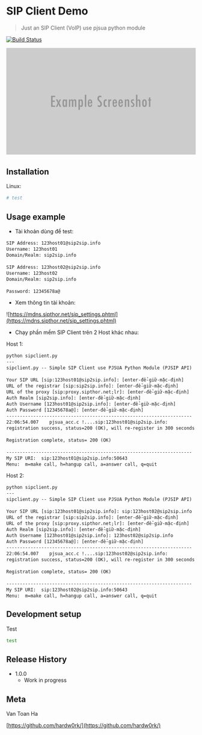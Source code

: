# SIP Client Demo
> Just an SIP Client (VoIP) use pjsua python module

[![Build Status][travis-image]][travis-url]

![](header.png)

## Installation

Linux:

```sh
# test
```

## Usage example

- Tài khoản dùng để test:

```
SIP Address: 123host01@sip2sip.info
Username: 123host01
Domain/Realm: sip2sip.info

SIP Address: 123host02@sip2sip.info
Username: 123host02
Domain/Realm: sip2sip.info

Password: 12345678a@
```

- Xem thông tin tài khoản:

![https://mdns.sipthor.net/sip_settings.phtml](https://mdns.sipthor.net/sip_settings.phtml)

- Chạy phần mềm SIP Client trên 2 Host khác nhau:

Host 1: 

    python sipclient.py
    ---
    sipclient.py -- Simple SIP Client use PJSUA Python Module (PJSIP API)

    Your SIP URL [sip:123host01@sip2sip.info]: [enter-để-giữ-mặc-định]
    URL of the registrar [sip:sip2sip.info]: [enter-để-giữ-mặc-định]
    URL of the proxy [sip:proxy.sipthor.net;lr]: [enter-để-giữ-mặc-định]
    Auth Realm [sip2sip.info]: [enter-để-giữ-mặc-định]
    Auth Username [123host01@sip2sip.info]: [enter-để-giữ-mặc-định]
    Auth Password [12345678a@]: [enter-để-giữ-mặc-định]
    ---------------------------------------------------------------------
    22:06:54.007    pjsua_acc.c !....sip:123host01@sip2sip.info: registration success, status=200 (OK), will re-register in 300 seconds

    Registration complete, status= 200 (OK)

    ---------------------------------------------------------------------
    My SIP URI:  sip:123host01@sip2sip.info:50643
    Menu:  m=make call, h=hangup call, a=answer call, q=quit

Host 2: 

    python sipclient.py
    ---
    sipclient.py -- Simple SIP Client use PJSUA Python Module (PJSIP API)

    Your SIP URL [sip:123host01@sip2sip.info]: sip:123host02@sip2sip.info
    URL of the registrar [sip:sip2sip.info]: [enter-để-giữ-mặc-định]
    URL of the proxy [sip:proxy.sipthor.net;lr]: [enter-để-giữ-mặc-định]
    Auth Realm [sip2sip.info]: [enter-để-giữ-mặc-định]
    Auth Username [123host01@sip2sip.info]: 123host02@sip2sip.info
    Auth Password [12345678a@]: [enter-để-giữ-mặc-định]
    ---------------------------------------------------------------------
    22:06:54.007    pjsua_acc.c !....sip:123host02@sip2sip.info: registration success, status=200 (OK), will re-register in 300 seconds

    Registration complete, status= 200 (OK)

    ---------------------------------------------------------------------
    My SIP URI:  sip:123host02@sip2sip.info:50643
    Menu:  m=make call, h=hangup call, a=answer call, q=quit


## Development setup

Test

```sh
test
```

## Release History

* 1.0.0
    * Work in progress

## Meta

Van Toan Ha

[https://github.com/hardw0rk/](https://github.com/hardw0rk/)

[travis-image]: https://img.shields.io/travis/hardw0rk/sipclientdemo/master.svg?style=flat-square
[travis-url]: https://travis-ci.org/hardw0rk/sipclientdemo
